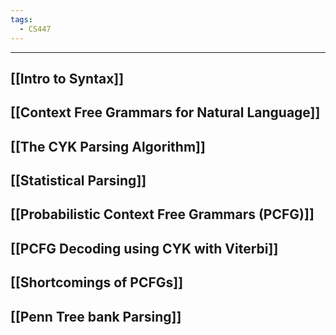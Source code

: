 ```yaml
---
tags:
  - CS447
---
```

---
## [[Intro to Syntax]]

## [[Context Free Grammars for Natural Language]]

## [[The CYK Parsing Algorithm]]

## [[Statistical Parsing]]

## [[Probabilistic Context Free Grammars (PCFG)]]

## [[PCFG Decoding using CYK with Viterbi]]

## [[Shortcomings of PCFGs]]

## [[Penn Tree bank Parsing]]


